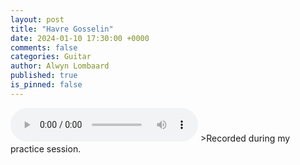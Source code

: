 ```yaml
---
layout: post
title: "Havre Gosselin"
date: 2024-01-10 17:30:00 +0000
comments: false
categories: Guitar
author: Alwyn Lombaard
published: true
is_pinned: false
---
```



<audio controls>
  <source src="/music/havre gosselin.mp3" type="audio/mpeg">
</audio>
>Recorded during my practice session. 